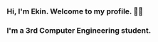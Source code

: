 ### Hi, I'm Ekin. Welcome to my profile. 🙂👋

### I'm a 3rd Computer Engineering student.

<!--
**ekinsuataman/EkinSuataman** is a ✨ _special_ ✨ repository because its `README.md` (this file) appears on your GitHub profile.

Here are some ideas to get you started:

- 🌱 I’m currently learning JavaScript & React
- ⚡ Fun fact: I enjoy reading and writing articles very, very much :)

✉️ [gmail] [gmail] **//**
💡  [linkedin] [linkedin] **//**


[gmail]: https://mail.google.com/mail/u/0/#inbox
[linkedin]: https://www.linkedin.com/in/ekin-%C5%9Fuataman-438775193/
